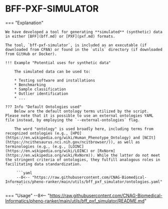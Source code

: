 # BFF-PXF-SIMULATOR

=== "Explanation"

    We have developed a tool for generating **simulated** (synthetic) data in either [BFF](bff.md) or [PXF](pxf.md) formats. 

    The tool, `bff-pxf-simulator`, is included as an executable (if downloaded from CPAN) or found in the `utils` directory (if downloaded from GitHub or Docker).

    !!! Example "Potential uses for synthetic data"

        The simulated data can be used to:

        * Testing software and installations
        * Benchmarking
        * Sample classification
        * Outlier identification
        * ...

    ??? Info "Default Ontologies used"
        Below are the default ontology terms utilized by the script. Please note that it is possible to use an external ontologies YAML file instead, by employing the `--external-ontologies` flag.

        The word "ontology" is used broadly here, including terms from recognized ontologies (e.g., [HPO](https://en.wikipedia.org/wiki/Human_Phenotype_Ontology) and [NCIt](https://ncithesaurus.nci.nih.gov/ncitbrowser/)), as well as terminologies (e.g., (e.g., [LOINC](https://en.wikipedia.org/wiki/LOINC) or [RxNorm](https://en.wikipedia.org/wiki/RxNorm)). While the latter do not meet the stringent criteria of ontologies, they fulfill analogous roles in facilitating data standardization.

         ```yaml
         --8<-- "https://raw.githubusercontent.com/CNAG-Biomedical-Informatics/pheno-ranker/main/utils/bff_pxf_simulator/ontologies.yaml"
         ```
           
=== "Usage"
    --8<-- "https://raw.githubusercontent.com/CNAG-Biomedical-Informatics/pheno-ranker/main/utils/bff_pxf_simulator/README.md"
